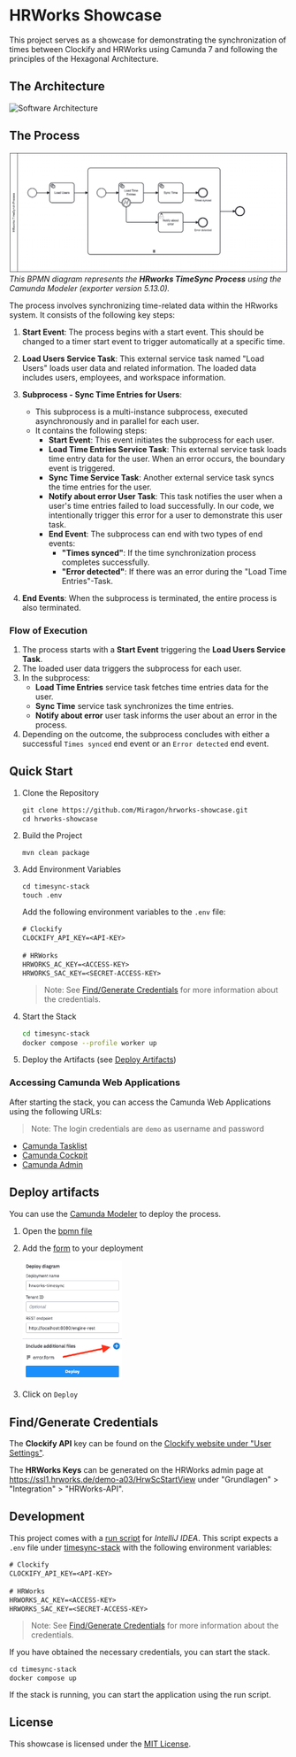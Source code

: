 # HRWorks Showcase

This project serves as a showcase for demonstrating the synchronization of times between Clockify and HRWorks using Camunda 7 and following the principles of the Hexagonal Architecture.

## The Architecture

![Software Architecture](https://www.plantuml.com/plantuml/proxy?cache=no&src=https://github.com/Miragon/hrworks-showcase/blob/main/images/Architecture.puml?raw=true)

## The Process

<p>
   <img alt="hrworks-bpmn-diagram" src="images/hrworks-timesync.png">
   <em>This BPMN diagram represents the <b>HRworks TimeSync Process</b> using the Camunda Modeler (exporter version 5.13.0).</em>
</p>

The process involves synchronizing time-related data within the HRworks system. It consists of the following key steps:

1. **Start Event**: The process begins with a start event. This should be changed to a timer start event to trigger automatically at a specific time.

2. **Load Users Service Task**: This external service task named "Load Users" loads user data and related information. The loaded data includes users, employees, and workspace information.

3. **Subprocess - Sync Time Entries for Users**:
    - This subprocess is a multi-instance subprocess, executed asynchronously and in parallel for each user.
    - It contains the following steps:
        - **Start Event**: This event initiates the subprocess for each user.
        - **Load Time Entries Service Task**: This external service task loads time entry data for the user. When an error occurs, the boundary event is triggered.
        - **Sync Time Service Task**: Another external service task syncs the time entries for the user.
        - **Notify about error User Task**: This task notifies the user when a user's time entries failed to load successfully. In our code, we intentionally trigger this error for a user to demonstrate this user task.
        - **End Event**: The subprocess can end with two types of end events:
            - **"Times synced"**: If the time synchronization process completes successfully.
            - **"Error detected"**: If there was an error during the "Load Time Entries"-Task.

4. **End Events**: When the subprocess is terminated, the entire process is also terminated.

### Flow of Execution

1. The process starts with a **Start Event** triggering the **Load Users Service Task**.
2. The loaded user data triggers the subprocess for each user.
3. In the subprocess:
    - **Load Time Entries** service task fetches time entries data for the user.
    - **Sync Time** service task synchronizes the time entries.
    - **Notify about error** user task informs the user about an error in the process.
4. Depending on the outcome, the subprocess concludes with either a successful `Times synced` end event or an `Error detected` end event.

## Quick Start

1. Clone the Repository

   ```shell
   git clone https://github.com/Miragon/hrworks-showcase.git
   cd hrworks-showcase
   ```

2. Build the Project
 
   ```shell
   mvn clean package
   ```

3. Add Environment Variables

   ```shell
   cd timesync-stack
   touch .env
   ```
   
   Add the following environment variables to the `.env` file:

   ```text
   # Clockify
   CLOCKIFY_API_KEY=<API-KEY>
   
   # HRWorks
   HRWORKS_AC_KEY=<ACCESS-KEY>
   HRWORKS_SAC_KEY=<SECRET-ACCESS-KEY>
   ```
   
   > Note: See [Find/Generate Credentials](#findgenerate-credentials) for more information about the credentials.

4. Start the Stack

   ```bash
   cd timesync-stack
   docker compose --profile worker up
   ```

5. Deploy the Artifacts (see [Deploy Artifacts](#deploy-artifacts))

### Accessing Camunda Web Applications

After starting the stack, you can access the Camunda Web Applications using the following URLs:
> Note: The login credentials are `demo` as username and password
* [Camunda Tasklist](http://localhost:8080/camunda/app/tasklist/default/#/?searchQuery=%5B%5D)
* [Camunda Cockpit](http://localhost:8080/camunda/app/cockpit/default/#/dashboard)
* [Camunda Admin](http://localhost:8080/camunda/app/admin/default/#/)

## Deploy artifacts

You can use the [Camunda Modeler](https://camunda.com/de/download/modeler/) to deploy the process.
1. Open the [bpmn file](./timesync/timesync-camunda7/src/main/resources/bpmn/hrworks-timesync.bpmn)
2. Add the [form](./timesync/timesync-camunda7/src/main/resources/.camunda/forms/error.form) to your deployment
 
   <img src="images/deployment.png" alt="deployment" width=180>
   
3. Click on `Deploy`

## Find/Generate Credentials

The **Clockify API** key can be found on the [Clockify website under "User Settings"](https://app.clockify.me/user/settings).

The **HRWorks Keys** can be generated on the HRWorks admin page at https://ssl1.hrworks.de/demo-a03/HrwScStartView under
"Grundlagen" > "Integration" > "HRWorks-API".

## Development

This project comes with a [run script](.run/TimeSyncCamunda7Application.run.xml) for *IntelliJ IDEA*.
This script expects a `.env` file under [timesync-stack](./timesync-stack) with the following environment variables:

```text
# Clockify
CLOCKIFY_API_KEY=<API-KEY>

# HRWorks
HRWORKS_AC_KEY=<ACCESS-KEY>
HRWORKS_SAC_KEY=<SECRET-ACCESS-KEY>
```

> Note: See [Find/Generate Credentials](#findgenerate-credentials) for more information about the credentials.

If you have obtained the necessary credentials, you can start the stack.

```shell
cd timesync-stack
docker compose up
```

If the stack is running, you can start the application using the run script.

## License

This showcase is licensed under the [MIT License](LICENSE).
